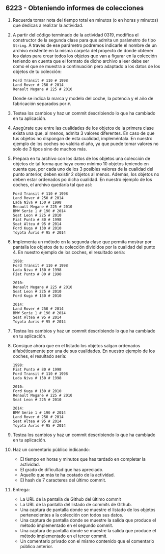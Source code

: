 ## 6223 - Obteniendo informes de colecciones

1. Recuerda tomar nota del tiempo total en minutos (o en horas y minutos) que dedicas a realizar la actividad.

2. A partir del código terminado de la actividad 0319, modifica el constructor de la segunda clase para que admita un parámetro de tipo `String`. A través de ese parámetro podremos indicarle el nombre de un archivo existente en la misma carpeta del proyecto de donde obtener los datos para crear todos los objetos que van a figurar en la colección teniendo en cuenta que el formato de dicho archivo a leer debe ser como el que se muestra a continuación pero adaptado a los datos de los objetos de tu colección:

    ```
    Ford Transit # 110 # 1998
    Land Rover # 250 # 2014
    Renault Megane # 225 # 2010
    ```
    
    Donde se indica la marca y modelo del coche, la potencia y el año de fabricación separados por ` # `.
    
3. Testea los cambios y haz un commit describiendo lo que ha cambiado en tu aplicación.
    
4. Asegúrate que entre las cualidades de los objetos de la primera clase exista una que, al menos, admita 3 valores diferentes. En caso de que tus objetos no dispongan de esta cualidad, impleméntala. En nuestro ejemplo de los coches no valdría el año, ya que puede tomar valores no solo de 3 tipos sino de muchos más.

5. Prepara en tu archivo con los datos de los objetos una colección de objetos de tal forma que haya como mínimo 10 objetos teniendo en cuenta que, por cada uno de los 3 posibles valores de la cualidad del punto anterior, deben existir 2 objetos al menos. Además, los objetos no deben estar ordenados po dicha cualidad. En nuestro ejemplo de los coches, el archivo quedaría tal que así:
    
    ```
    Ford Transit # 110 # 1998
    Land Rover # 250 # 2014
    Lada Niva # 150 # 1998
    Renault Megane # 225 # 2010
    BMW Serie 1 # 190 # 2014
    Seat Leon # 225 # 2010
    Fiat Punto # 80 # 1998
    Seat Altea # 95 # 2014
    Ford Kuga # 130 # 2010
    Toyota Auris # 95 # 2014
    
    ```
    
6. Implementa un método en la segunda clase que permita mostrar por pantalla los objetos de tu colección divididos por la cualidad del punto 4. En nuestro ejemplo de los coches, el resultado sería:

    ```
    1998:
    Ford Transit # 110 # 1998
    Lada Niva # 150 # 1998
    Fiat Punto # 80 # 1998
    
    2010:
    Renault Megane # 225 # 2010
    Seat Leon # 225 # 2010
    Ford Kuga # 130 # 2010
    
    2014:
    Land Rover # 250 # 2014
    BMW Serie 1 # 190 # 2014
    Seat Altea # 95 # 2014
    Toyota Auris # 95 # 2014
    
    ```

7. Testea los cambios y haz un commit describiendo lo que ha cambiado en tu aplicación.

8. Consigue ahora que en el listado los objetos salgan ordenados alfabéticamente por una de sus cualidades. En nuestro ejemplo de los coches, el resultado sería:

    ```
    1998:
    Fiat Punto # 80 # 1998
    Ford Transit # 110 # 1998
    Lada Niva # 150 # 1998
    
    2010:
    Ford Kuga # 130 # 2010
    Renault Megane # 225 # 2010
    Seat Leon # 225 # 2010
    
    2014:
    BMW Serie 1 # 190 # 2014
    Land Rover # 250 # 2014
    Seat Altea # 95 # 2014
    Toyota Auris # 95 # 2014
    ```

9. Testea los cambios y haz un commit describiendo lo que ha cambiado en tu aplicación.

10. Haz un comentario público indicando:

      * El tiempo en horas y minutos que has tardado en completar la actividad.
      * El grado de dificultad que has apreciado.
      * Aquello que más te ha costado de la actividad.
      * El hash de 7 caracteres del último commit.
      
11. Entrega:
      
      * La URL de la pantalla de Github del último commit 
      * La URL de la pantalla del listado de commits de Github.
      * Una captura de pantalla donde se muestre el listado de los objetos pertenecientes a la colección con todos sus datos.
      * Una captura de pantalla donde se muestre la salida que produce el método implementado en el segundo commit.
      * Una captura de pantalla donde se muestre la salida que produce el método implementado en el tercer commit.
      * Un comentario privado con el mismo contenido que el comentario público anterior.


